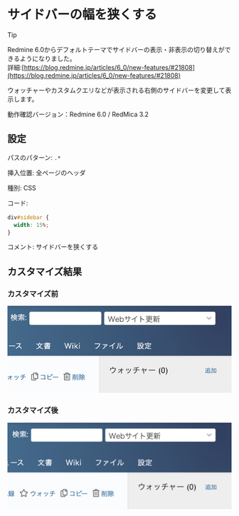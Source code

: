 # サイドバーの幅を狭くする

> [!TIP]  
> Redmine 6.0からデフォルトテーマでサイドバーの表示・非表示の切り替えができるようになりました。  
> 詳細:[https://blog.redmine.jp/articles/6_0/new-features/#21808](https://blog.redmine.jp/articles/6_0/new-features/#21808)

ウォッチャーやカスタムクエリなどが表示される右側のサイドバーを変更して表示します。

動作確認バージョン：Redmine 6.0 / RedMica 3.2

## 設定

パスのパターン: `.*`

挿入位置: 全ページのヘッダ

種別: CSS

コード:

``` css
div#sidebar {
  width: 15%;
}
```
コメント: サイドバーを狭くする

## カスタマイズ結果
### カスタマイズ前
![](sidebar-before@2x.png)

### カスタマイズ後
![](sidebar-after@2x.png)